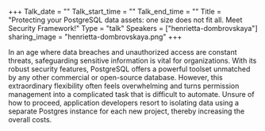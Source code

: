+++
Talk_date = ""
Talk_start_time = ""
Talk_end_time = ""
Title = "Protecting your PostgreSQL data assets: one size does not fit all. Meet Security Framework!"
Type = "talk"
Speakers = ["henrietta-dombrovskaya"]
sharing_image = "henrietta-dombrovskaya.png"
+++

In an age where data breaches and unauthorized access are constant threats, safeguarding sensitive information is vital for organizations. With its robust security features, PostgreSQL offers a powerful toolset unmatched by any other commercial or open-source database. However, this extraordinary flexibility often feels overwhelming and turns permission management into a complicated task that is difficult to automate. Unsure of how to proceed, application developers resort to isolating data using a separate Postgres instance for each new project, thereby increasing the overall costs.
